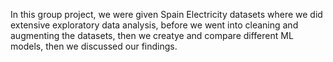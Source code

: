 In this group project, we were given Spain Electricity datasets where we did extensive exploratory data analysis, before we went into cleaning and augmenting the datasets, then we creatye and compare different ML models, then we discussed our findings.
